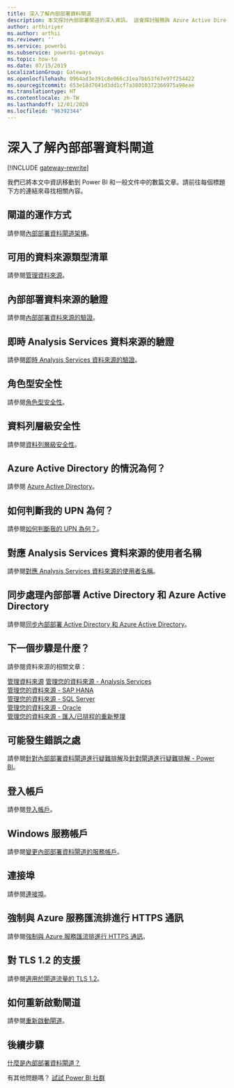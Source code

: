 ```yaml
---
title: 深入了解內部部署資料閘道
description: 本文探討內部部署閘道的深入資訊。 這會探討服務與 Azure Active Directory 之間的運作方式以及本機 Active Directory 使用 Analysis Services 時的運作方式
author: arthiriyer
ms.author: arthii
ms.reviewer: ''
ms.service: powerbi
ms.subservice: powerbi-gateways
ms.topic: how-to
ms.date: 07/15/2019
LocalizationGroup: Gateways
ms.openlocfilehash: 0964ad3e391c8e066c31ea7bb53f67e97f254422
ms.sourcegitcommit: 653e18d7041d3dd1cf7a38010372366975a98eae
ms.translationtype: HT
ms.contentlocale: zh-TW
ms.lasthandoff: 12/01/2020
ms.locfileid: "96392344"
---
```

# <a name="on-premises-data-gateway-in-depth"></a>深入了解內部部署資料閘道

[!INCLUDE [gateway-rewrite](../includes/gateway-rewrite.md)]

我們已將本文中資訊移動到 Power BI 和一般文件中的數篇文章。請前往每個標題下方的連結來尋找相關內容。

## <a name="how-the-gateway-works"></a>閘道的運作方式

請參閱[內部部署資料閘道架構](/data-integration/gateway/service-gateway-onprem-indepth)。

## <a name="list-of-available-data-source-types"></a>可用的資料來源類型清單

請參閱[管理資料來源](service-gateway-data-sources.md)。

## <a name="authentication-to-on-premises-data-sources"></a>內部部署資料來源的驗證

請參閱[內部部署資料來源的驗證](/data-integration/gateway/service-gateway-onprem-indepth#authentication-to-on-premises-data-sources)。

## <a name="authentication-to-a-live-analysis-services-data-source"></a>即時 Analysis Services 資料來源的驗證

請參閱[即時 Analysis Services 資料來源的驗證](service-gateway-enterprise-manage-ssas.md#authentication-to-a-live-analysis-services-data-source)。

## <a name="role-based-security"></a>角色型安全性

請參閱[角色型安全性](service-gateway-enterprise-manage-ssas.md#role-based-security)。

## <a name="row-level-security"></a>資料列層級安全性

請參閱[資料列層級安全性](service-gateway-enterprise-manage-ssas.md#row-level-security)。

## <a name="what-about-azure-active-directory"></a>Azure Active Directory 的情況為何？

請參閱 [Azure Active Directory](/data-integration/gateway/service-gateway-onprem-indepth#azure-active-directory)。

## <a name="how-do-i-tell-what-my-upn-is"></a>如何判斷我的 UPN 為何？

請參閱[如何判斷我的 UPN 為何？](/data-integration/gateway/service-gateway-onprem-indepth#how-do-i-tell-what-my-upn-is)。

## <a name="map-user-names-for-analysis-services-data-sources"></a>對應 Analysis Services 資料來源的使用者名稱

請參閱[對應 Analysis Services 資料來源的使用者名稱](service-gateway-enterprise-manage-ssas.md#map-user-names-for-analysis-services-data-sources)。

## <a name="synchronize-an-on-premises-active-directory-with-azure-active-directory"></a>同步處理內部部署 Active Directory 和 Azure Active Directory 

請參閱[同步內部部署 Active Directory 和 Azure Active Directory](/data-integration/gateway/service-gateway-onprem-indepth#synchronize-an-on-premises-active-directory-with-azure-active-directory)。

## <a name="what-to-do-next"></a>下一個步驟是什麼？

請參閱資料來源的相關文章：

[管理資料來源](service-gateway-data-sources.md)
[管理您的資料來源 - Analysis Services](service-gateway-enterprise-manage-ssas.md)  
[管理您的資料來源 - SAP HANA](service-gateway-enterprise-manage-sap.md)  
[管理您的資料來源 - SQL Server](service-gateway-enterprise-manage-sql.md)  
[管理您的資料來源 - Oracle](service-gateway-onprem-manage-oracle.md)  
[管理您的資料來源 - 匯入/已排程的重新整理](service-gateway-enterprise-manage-scheduled-refresh.md)  

## <a name="where-things-can-go-wrong"></a>可能發生錯誤之處

請參閱[針對內部部署資料閘道進行疑難排解](/data-integration/gateway/service-gateway-tshoot)及[針對閘道進行疑難排解 - Power BI](service-gateway-onprem-tshoot.md)。

## <a name="sign-in-account"></a>登入帳戶

請參閱[登入帳戶](/data-integration/gateway/service-gateway-onprem-indepth#sign-in-account)。

## <a name="windows-service-account"></a>Windows 服務帳戶

請參閱[變更內部部署資料閘道的服務帳戶](/data-integration/gateway/service-gateway-service-account)。

## <a name="ports"></a>連接埠

請參閱[連接埠](/data-integration/gateway/service-gateway-communication#ports)。

## <a name="forcing-https-communication-with-azure-service-bus"></a>強制與 Azure 服務匯流排進行 HTTPS 通訊

請參閱[強制與 Azure 服務匯流排進行 HTTPS 通訊](/data-integration/gateway/service-gateway-communication#force-https-communication-with-azure-service-bus)。

## <a name="support-for-tls-12"></a>對 TLS 1.2 的支援

請參閱[適用於閘道流量的 TLS 1.2](/data-integration/gateway/service-gateway-communication#tls-12-for-gateway-traffic)。

## <a name="how-to-restart-the-gateway"></a>如何重新啟動閘道

請參閱[重新啟動閘道](/data-integration/gateway/service-gateway-restart)。

## <a name="next-steps"></a>後續步驟

[什麼是內部部署資料閘道？](service-gateway-onprem.md)

有其他問題嗎？ [試試 Power BI 社群](https://community.powerbi.com/)